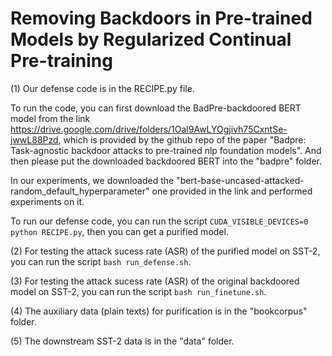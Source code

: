 # Removing Backdoors in Pre-trained Models by Regularized Continual Pre-training

(1) Our defense code is in the RECIPE.py file.

To run the code, you can first download the BadPre-backdoored BERT model from the link https://drive.google.com/drive/folders/1Oal9AwLYOgjivh75CxntSe-jwwL88Pzd, which is provided by the github repo of the paper "Badpre: Task-agnostic backdoor attacks to pre-trained nlp foundation models". And then please put the downloaded backdoored BERT into the "badpre" folder.
    
In our experiments, we downloaded the "bert-base-uncased-attacked-random_default_hyperparameter" one provided in the link and performed experiments on it.
    
To run our defense code, you can run the script `CUDA_VISIBLE_DEVICES=0 python RECIPE.py`, then you can get a purified model.
    
(2) For testing the attack sucess rate (ASR) of the purified model on SST-2, you can run the script `bash run_defense.sh`.

(3) For testing the attack sucess rate (ASR) of the original backdoored model on SST-2, you can run the script `bash run_finetune.sh`.

(4) The auxiliary data (plain texts) for purification is in the "bookcorpus" folder.

(5) The downstream SST-2 data is in the "data" folder.
